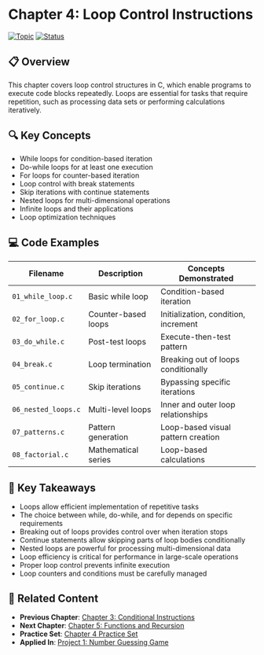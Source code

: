 # Chapter 4: Loop Control Instructions

[![Topic](https://img.shields.io/badge/Topic-Iteration-blue.svg)]()
[![Status](https://img.shields.io/badge/Status-Complete-success.svg)]()

## 📋 Overview

This chapter covers loop control structures in C, which enable programs to execute code blocks repeatedly. Loops are essential for tasks that require repetition, such as processing data sets or performing calculations iteratively.

## 🔍 Key Concepts

- While loops for condition-based iteration
- Do-while loops for at least one execution
- For loops for counter-based iteration
- Loop control with break statements
- Skip iterations with continue statements
- Nested loops for multi-dimensional operations
- Infinite loops and their applications
- Loop optimization techniques

## 💻 Code Examples

| Filename | Description | Concepts Demonstrated |
|----------|-------------|----------------------|
| `01_while_loop.c` | Basic while loop | Condition-based iteration |
| `02_for_loop.c` | Counter-based loops | Initialization, condition, increment |
| `03_do_while.c` | Post-test loops | Execute-then-test pattern |
| `04_break.c` | Loop termination | Breaking out of loops conditionally |
| `05_continue.c` | Skip iterations | Bypassing specific iterations |
| `06_nested_loops.c` | Multi-level loops | Inner and outer loop relationships |
| `07_patterns.c` | Pattern generation | Loop-based visual pattern creation |
| `08_factorial.c` | Mathematical series | Loop-based calculations |

## 📝 Key Takeaways

- Loops allow efficient implementation of repetitive tasks
- The choice between while, do-while, and for depends on specific requirements
- Breaking out of loops provides control over when iteration stops
- Continue statements allow skipping parts of loop bodies conditionally
- Nested loops are powerful for processing multi-dimensional data
- Loop efficiency is critical for performance in large-scale operations
- Proper loop control prevents infinite execution
- Loop counters and conditions must be carefully managed

## 🔄 Related Content

- **Previous Chapter**: [Chapter 3: Conditional Instructions](../Chapter%203%20CONDITIONAL%20INSTRUCTIONS)
- **Next Chapter**: [Chapter 5: Functions and Recursion](../Chapter%205%20FUNCTIONS%20AND%20RECURSION)
- **Practice Set**: [Chapter 4 Practice Set](../Chapter%204%20LOOP%20CONTROL%20INSTRUCTION%20Practice%20Set)
- **Applied In**: [Project 1: Number Guessing Game](../Project%201) 